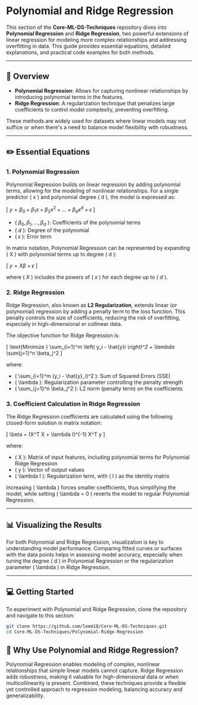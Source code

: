 # Polynomial and Ridge Regression

This section of the **Core-ML-DS-Techniques** repository dives into **Polynomial Regression** and **Ridge Regression**, two powerful extensions of linear regression for modeling more complex relationships and addressing overfitting in data. This guide provides essential equations, detailed explanations, and practical code examples for both methods.

---

## 📖 Overview

- **Polynomial Regression**: Allows for capturing nonlinear relationships by introducing polynomial terms in the features.
- **Ridge Regression**: A regularization technique that penalizes large coefficients to control model complexity, preventing overfitting.

These methods are widely used for datasets where linear models may not suffice or when there's a need to balance model flexibility with robustness.

---

## ✏️ Essential Equations

### 1. **Polynomial Regression**

Polynomial Regression builds on linear regression by adding polynomial terms, allowing for the modeling of nonlinear relationships. For a single predictor \( x \) and polynomial degree \( d \), the model is expressed as:

\[
$y = \beta_0 + \beta_1 x + \beta_2 x^2 + \dots + \beta_d x^d + \epsilon$
\]

- \( $\beta_0, \beta_1, \dots, \beta_d$ \): Coefficients of the polynomial terms
- \( $d$ \): Degree of the polynomial
- \( $\epsilon$ \): Error term

In matrix notation, Polynomial Regression can be represented by expanding \( X \) with polynomial terms up to degree \( d \):

\[
$y = X \beta + \epsilon$
\]

where \( $X$ \) includes the powers of \( $x$ \) for each degree up to \( $d$ \).

### 2. **Ridge Regression**

Ridge Regression, also known as **L2 Regularization**, extends linear (or polynomial) regression by adding a penalty term to the loss function. This penalty controls the size of coefficients, reducing the risk of overfitting, especially in high-dimensional or collinear data.

The objective function for Ridge Regression is:

\[
\text{Minimize } \sum_{i=1}^m \left( y_i - \hat{y}_i \right)^2 + \lambda \sum_{j=1}^n \beta_j^2
\]

where:
- \( \sum_{i=1}^m (y_i - \hat{y}_i)^2 \): Sum of Squared Errors (SSE)
- \( \lambda \): Regularization parameter controlling the penalty strength
- \( \sum_{j=1}^n \beta_j^2 \): L2 norm (penalty term) on the coefficients

### 3. **Coefficient Calculation in Ridge Regression**

The Ridge Regression coefficients are calculated using the following closed-form solution in matrix notation:

\[
\beta = (X^T X + \lambda I)^{-1} X^T y
\]

where:
- \( X \): Matrix of input features, including polynomial terms for Polynomial Ridge Regression
- \( y \): Vector of output values
- \( \lambda I \): Regularization term, with \( I \) as the identity matrix

Increasing \( \lambda \) forces smaller coefficients, thus simplifying the model, while setting \( \lambda = 0 \) reverts the model to regular Polynomial Regression.

---

## 📊 Visualizing the Results

For both Polynomial and Ridge Regression, visualization is key to understanding model performance. Comparing fitted curves or surfaces with the data points helps in assessing model accuracy, especially when tuning the degree \( d \) in Polynomial Regression or the regularization parameter \( \lambda \) in Ridge Regression.

---

## 💻 Getting Started

To experiment with Polynomial and Ridge Regression, clone the repository and navigate to this section:

```bash
git clone https://github.com/leem18/Core-ML-DS-Techniques.git
cd Core-ML-DS-Techniques/Polynomial-Ridge-Regression
```

## 🤔 Why Use Polynomial and Ridge Regression?
Polynomial Regression enables modeling of complex, nonlinear relationships that simple linear models cannot capture.
Ridge Regression adds robustness, making it valuable for high-dimensional data or when multicollinearity is present.
Combined, these techniques provide a flexible yet controlled approach to regression modeling, balancing accuracy and generalizability.
